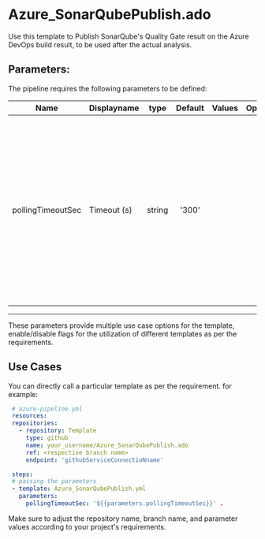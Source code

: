 # Azure_SonarQubePublish.ado
Use this template to Publish SonarQube's Quality Gate result on the Azure DevOps build result, to be used after the actual analysis.

## Parameters:

The pipeline requires the following parameters to be defined:


| Name  | Displayname | type | Default | Values | Opional/Required | Comments |
| ------------- | ------------- | :-------------: | :-------------: | ------------- | :-------------: | ------------- |
| pollingTimeoutSec | Timeout (s)| string | '300' | | Required | This task will poll SonarQube until the analysis is completed, or until the timeout is reached. It also add a build property with the quality gate status of the current build(s) analyses. |
--------------------------------------------------------------------------------------------------------------------------------------------------

These parameters provide multiple use case options for the template, enable/disable flags for the utilization of different templates as per the requirements.


## Use Cases

You can directly call a particular template as per the requirement. for example: 

 ```yaml
  # azure-pipeline.yml
  resources:
  repositories:
    - repository: Template
      type: github
      name: your_username/Azure_SonarQubePublish.ado
      ref: <respective branch name>
      endpoint: 'githubServiceConnectioNname'

  steps:
  # passing the parameters
  - template: Azure_SonarQubePublish.yml
    parameters:
      pollingTimeoutSec: '${{parameters.pollingTimeoutSec}}' . 
  ```
Make sure to adjust the repository name, branch name, and parameter values according to your project's requirements.
